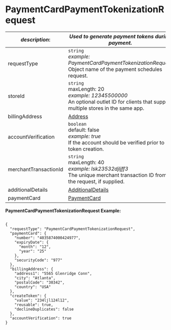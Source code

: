 
# PaymentCardPaymentTokenizationRequest

| *description*:   | *Used to generate payment tokens during payment.*|
|----|----|
| requestType |    ``` string ```  <br/>  *example: PaymentCardPaymentTokenizationRequest*  <br/>  Object name of the payment schedules request.|
| storeId |    ``` string ```  <br/> maxLength: 20   <br/> *example: 12345500000*  <br/>  An optional outlet ID for clients that support multiple stores in the same app.|
| billingAddress |  [Address](?path=docs/schemas-md/Address.md)|
| accountVerification |  ``` boolean ```  <br/>  default: false  <br/>  *example: true*  <br/>  If the account should be verified prior to token creation.|
| merchantTransactionId |    ``` string ```  <br/> maxLength: 40  <br/> *example: lsk23532djljff3*  <br/>  The unique merchant transaction ID from the request, if supplied.|
| additionalDetails | [AdditionalDetails](?path=docs/schemas-md/AdditionalDetails.md)|
| paymentCard | [PaymentCard](?path=docs/schemas-md/PaymentCard.md)|  
  

**PaymentCardPaymentTokenizationRequest Example:**

```{r}

{
  "requestType": "PaymentCardPaymentTokenizationRequest",
  "paymentCard": {
    "number": "4035874000424977",
    "expiryDate": {
      "month": "12",
      "year": "25"
    },
    "securityCode": "977"
  },
  "billingAddress": {
    "address1": "5565 Glenridge Conn",
    "city": "Atlanta",
    "postalCode": "30342",
    "country": "USA"
  },
  "createToken": {
    "value": "234ljl124l12",
    "reusable": true,
    "declineDuplicates": false
  },
  "accountVerification": true
}
```


